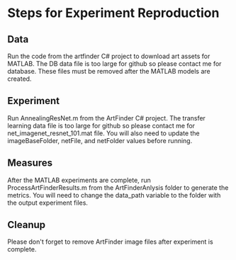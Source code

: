 # Steps for Experiment Reproduction
## Data
Run the code from the artfinder C# project to download art assets for MATLAB.  The DB data file is too large for github so please contact me for database.  These files must be removed after the MATLAB models are created.
## Experiment
Run AnnealingResNet.m from the ArtFinder C# project.  The transfer learning data file is too large for github so please contact me for net_imagenet_resnet_101.mat file.  You will also need to update the imageBaseFolder,  netFile, and netFolder values before running.
## Measures
After the MATLAB experiments are complete, run ProcessArtFinderResults.m from the ArtFinderAnlysis folder to generate the metrics.  You will need to change the data_path variable to the folder with the output experiment files.
## Cleanup
Please don't forget to remove ArtFinder image files after experiment is complete.
